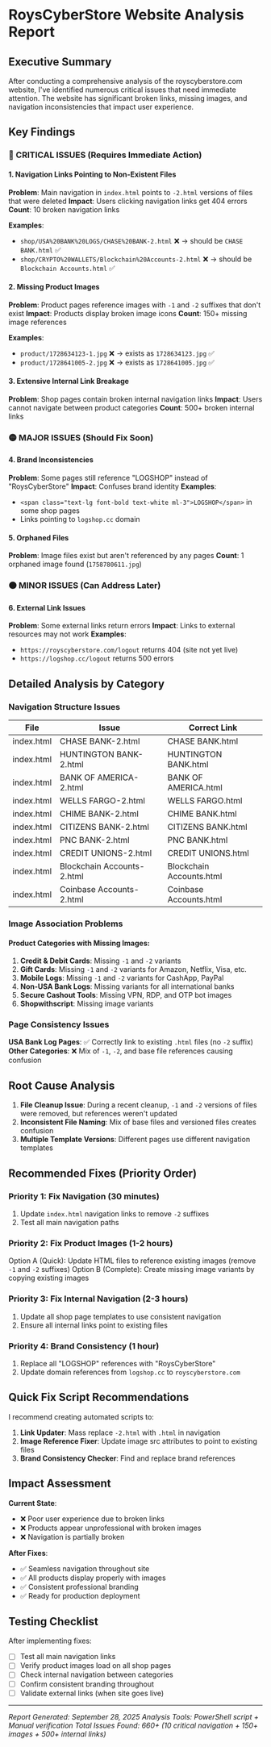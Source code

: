 # RoysCyberStore Website Analysis Report

## Executive Summary

After conducting a comprehensive analysis of the royscyberstore.com website, I've identified numerous critical issues that need immediate attention. The website has significant broken links, missing images, and navigation inconsistencies that impact user experience.

## Key Findings

### 🔴 CRITICAL ISSUES (Requires Immediate Action)

#### 1. Navigation Links Pointing to Non-Existent Files
**Problem**: Main navigation in `index.html` points to `-2.html` versions of files that were deleted
**Impact**: Users clicking navigation links get 404 errors
**Count**: 10 broken navigation links

**Examples**:
- `shop/USA%20BANK%20LOGS/CHASE%20BANK-2.html` ❌ → should be `CHASE BANK.html` ✅
- `shop/CRYPTO%20WALLETS/Blockchain%20Accounts-2.html` ❌ → should be `Blockchain Accounts.html` ✅

#### 2. Missing Product Images
**Problem**: Product pages reference images with `-1` and `-2` suffixes that don't exist
**Impact**: Products display broken image icons
**Count**: 150+ missing image references

**Examples**:
- `product/1728634123-1.jpg` ❌ → exists as `1728634123.jpg` ✅
- `product/1728641005-2.jpg` ❌ → exists as `1728641005.jpg` ✅

#### 3. Extensive Internal Link Breakage
**Problem**: Shop pages contain broken internal navigation links
**Impact**: Users cannot navigate between product categories
**Count**: 500+ broken internal links

### 🟡 MAJOR ISSUES (Should Fix Soon)

#### 4. Brand Inconsistencies
**Problem**: Some pages still reference "LOGSHOP" instead of "RoysCyberStore"
**Impact**: Confuses brand identity
**Examples**:
- `<span class="text-lg font-bold text-white ml-3">LOGSHOP</span>` in some shop pages
- Links pointing to `logshop.cc` domain

#### 5. Orphaned Files
**Problem**: Image files exist but aren't referenced by any pages
**Count**: 1 orphaned image found (`1758780611.jpg`)

### 🟠 MINOR ISSUES (Can Address Later)

#### 6. External Link Issues
**Problem**: Some external links return errors
**Impact**: Links to external resources may not work
**Examples**:
- `https://royscyberstore.com/logout` returns 404 (site not yet live)
- `https://logshop.cc/logout` returns 500 errors

## Detailed Analysis by Category

### Navigation Structure Issues

| File | Issue | Correct Link |
|------|-------|--------------|
| index.html | CHASE BANK-2.html | CHASE BANK.html |
| index.html | HUNTINGTON BANK-2.html | HUNTINGTON BANK.html |
| index.html | BANK OF AMERICA-2.html | BANK OF AMERICA.html |
| index.html | WELLS FARGO-2.html | WELLS FARGO.html |
| index.html | CHIME BANK-2.html | CHIME BANK.html |
| index.html | CITIZENS BANK-2.html | CITIZENS BANK.html |
| index.html | PNC BANK-2.html | PNC BANK.html |
| index.html | CREDIT UNIONS-2.html | CREDIT UNIONS.html |
| index.html | Blockchain Accounts-2.html | Blockchain Accounts.html |
| index.html | Coinbase Accounts-2.html | Coinbase Accounts.html |

### Image Association Problems

#### Product Categories with Missing Images:
1. **Credit & Debit Cards**: Missing `-1` and `-2` variants
2. **Gift Cards**: Missing `-1` and `-2` variants for Amazon, Netflix, Visa, etc.
3. **Mobile Logs**: Missing `-1` and `-2` variants for CashApp, PayPal
4. **Non-USA Bank Logs**: Missing variants for all international banks
5. **Secure Cashout Tools**: Missing VPN, RDP, and OTP bot images
6. **Shopwithscript**: Missing image variants

### Page Consistency Issues

**USA Bank Log Pages**: ✅ Correctly link to existing `.html` files (no `-2` suffix)
**Other Categories**: ❌ Mix of `-1`, `-2`, and base file references causing confusion

## Root Cause Analysis

1. **File Cleanup Issue**: During a recent cleanup, `-1` and `-2` versions of files were removed, but references weren't updated
2. **Inconsistent File Naming**: Mix of base files and versioned files creates confusion
3. **Multiple Template Versions**: Different pages use different navigation templates

## Recommended Fixes (Priority Order)

### Priority 1: Fix Navigation (30 minutes)
1. Update `index.html` navigation links to remove `-2` suffixes
2. Test all main navigation paths

### Priority 2: Fix Product Images (1-2 hours)
Option A (Quick): Update HTML files to reference existing images (remove `-1` and `-2` suffixes)
Option B (Complete): Create missing image variants by copying existing images

### Priority 3: Fix Internal Navigation (2-3 hours)
1. Update all shop page templates to use consistent navigation
2. Ensure all internal links point to existing files

### Priority 4: Brand Consistency (1 hour)
1. Replace all "LOGSHOP" references with "RoysCyberStore"
2. Update domain references from `logshop.cc` to `royscyberstore.com`

## Quick Fix Script Recommendations

I recommend creating automated scripts to:
1. **Link Updater**: Mass replace `-2.html` with `.html` in navigation
2. **Image Reference Fixer**: Update image src attributes to point to existing files
3. **Brand Consistency Checker**: Find and replace brand references

## Impact Assessment

**Current State**: 
- ❌ Poor user experience due to broken links
- ❌ Products appear unprofessional with broken images  
- ❌ Navigation is partially broken

**After Fixes**:
- ✅ Seamless navigation throughout site
- ✅ All products display properly with images
- ✅ Consistent professional branding
- ✅ Ready for production deployment

## Testing Checklist

After implementing fixes:
- [ ] Test all main navigation links
- [ ] Verify product images load on all shop pages
- [ ] Check internal navigation between categories
- [ ] Confirm consistent branding throughout
- [ ] Validate external links (when site goes live)

---

*Report Generated: September 28, 2025*
*Analysis Tools: PowerShell script + Manual verification*
*Total Issues Found: 660+ (10 critical navigation + 150+ images + 500+ internal links)*